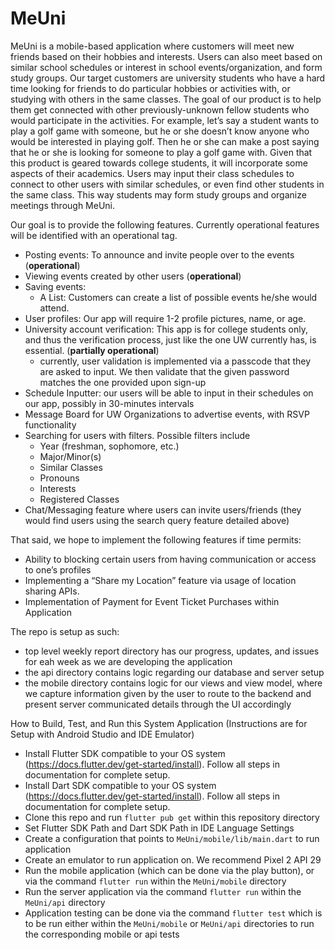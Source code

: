 # MeUni
MeUni is a mobile-based application where customers will meet new friends based on their hobbies and interests. Users can also meet based on similar school schedules or interest in school events/organization, and form study groups. Our target customers are university students who have a hard time looking for friends to do particular hobbies or activities with, or studying with others in the same classes. The goal of our product is to help them get connected with other previously-unknown fellow students who would participate in the activities. For example, let’s say a student wants to play a golf game with someone, but he or she doesn’t know anyone who would be interested in playing golf. Then he or she can make a post saying that he or she is looking for someone to play a golf game with. Given that this product is geared towards college students, it will incorporate some aspects of their academics. Users may input their class schedules to connect to other users with similar schedules, or even find other students in the same class. This way students may form study groups and organize meetings through MeUni.

Our goal is to provide the following features. Currently operational features will be identified with an operational tag.
- Posting events: To announce and invite people over to the events (**operational**)
- Viewing events created by other users (**operational**)
- Saving events:
   - A List: Customers can create a list of possible events he/she would attend.
- User profiles: Our app will require 1-2 profile pictures, name, or age. 
- University account verification: This app is for college students only, and thus the verification process, just like the one UW currently has, is essential. (**partially operational**)
     - currently, user validation is implemented via a passcode that they are asked to input. We then validate that the given password matches the one provided upon sign-up
- Schedule Inputter: our users will be able to input in their schedules on our app, possibly in 30-minutes intervals
- Message Board for UW Organizations to advertise events, with RSVP functionality
- Searching for users with filters. Possible filters include
  - Year (freshman, sophomore, etc.)
  - Major/Minor(s)
  - Similar Classes
  - Pronouns
  - Interests
  - Registered Classes 
- Chat/Messaging feature where users can invite users/friends (they would find users using the search query feature detailed above)

That said, we hope to implement the following features if time permits:
- Ability to blocking certain users from having communication or access to one’s profiles
- Implementing a “Share my Location” feature via usage of location sharing APIs.
- Implementation of Payment for Event Ticket Purchases within Application

The repo is setup as such:
- top level weekly report directory has our progress, updates, and issues for eah week as we are developing the application
- the api directory contains logic regarding our database and server setup
- the mobile directory contains logic for our views and view model, where we capture information given by the user to route to the backend and present server communicated details through the UI accordingly

How to Build, Test, and Run this System Application (Instructions are for Setup with Android Studio and IDE Emulator)
- Install Flutter SDK compatible to your OS system (https://docs.flutter.dev/get-started/install). Follow all steps in documentation for complete setup.
- Install Dart SDK compatible to your OS system (https://docs.flutter.dev/get-started/install). Follow all steps in documentation for complete setup.
- Clone this repo and run `flutter pub get` within this repository directory
- Set Flutter SDK Path and Dart SDK Path in IDE Language Settings
- Create a configuration that points to `MeUni/mobile/lib/main.dart` to run application
- Create an emulator to run application on. We recommend Pixel 2 API 29
- Run the mobile application (which can be done via the play button), or via the command `flutter run` within the `MeUni/mobile` directory
- Run the server application via the command `flutter run` within the `MeUni/api` directory
- Application testing can be done via the command `flutter test` which is to be run either within the `MeUni/mobile` or `MeUni/api` directories to run the corresponding mobile or api tests
